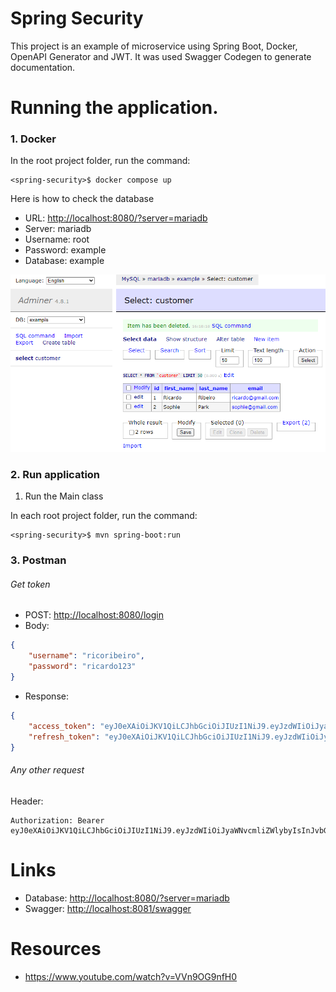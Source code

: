 # Spring Security

This project is an example of microservice using Spring Boot, Docker, OpenAPI Generator and JWT. It was used Swagger Codegen to generate documentation.

# Running the application.

### 1. Docker

In the root project folder, run the command:

```shell
<spring-security>$ docker compose up
```

Here is how to check the database

- URL: [http://localhost:8080/?server=mariadb](http://localhost:8080/?server=mariadb)
- Server: mariadb
- Username: root
- Password: example
- Database: example

![Table Customer](.files/MariaDB01.png)

### 2. Run application

1. Run the Main class

In each root project folder, run the command:

```shell
<spring-security>$ mvn spring-boot:run
```

### 3. Postman

###### Get token

- POST: [http://localhost:8080/login](http://localhost:8080/login)
- Body:
```json
{
    "username": "ricoribeiro",
    "password": "ricardo123"
}
```
- Response:
```json
{
    "access_token": "eyJ0eXAiOiJKV1QiLCJhbGciOiJIUzI1NiJ9.eyJzdWIiOiJyaWNvcmliZWlybyIsInJvbGVzIjpbIkRFViIsIlFBIl0sImlzcyI6Imh0dHA6Ly9sb2NhbGhvc3Q6ODA4MS9sb2dpbiIsImV4cCI6MTY1MzE2NTM3N30.2U4GLTMmkvqyjCvxwBbdfOwf1aIgb_GyzAuJlxvACCk",
    "refresh_token": "eyJ0eXAiOiJKV1QiLCJhbGciOiJIUzI1NiJ9.eyJzdWIiOiJyaWNvcmliZWlybyIsInJvbGVzIjpbIkRFViIsIlFBIl0sImlzcyI6Imh0dHA6Ly9sb2NhbGhvc3Q6ODA4MS9sb2dpbiIsImV4cCI6MTY1MzE2NTM3N30.2U4GLTMmkvqyjCvxwBbdfOwf1aIgb_GyzAuJlxvACCk"
}
```

###### Any other request

Header:
```properties
Authorization: Bearer eyJ0eXAiOiJKV1QiLCJhbGciOiJIUzI1NiJ9.eyJzdWIiOiJyaWNvcmliZWlybyIsInJvbGVzIjpbIkRFViIsIlFBIl0sImlzcyI6Imh0dHA6Ly9sb2NhbGhvc3Q6ODA4MS9sb2dpbiIsImV4cCI6MTY1MzE2NTM3N30.2U4GLTMmkvqyjCvxwBbdfOwf1aIgb_GyzAuJlxvACCk
```

# Links

- Database: [http://localhost:8080/?server=mariadb](http://localhost:8080/?server=mariadb)
- Swagger: [http://localhost:8081/swagger](http://localhost:8081/swagger)

# Resources

- https://www.youtube.com/watch?v=VVn9OG9nfH0
